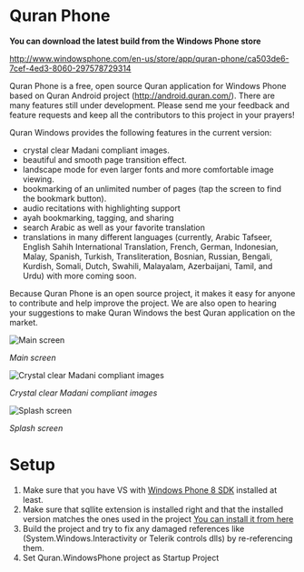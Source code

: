 Quran Phone
===========

**You can download the latest build from the Windows Phone store**

http://www.windowsphone.com/en-us/store/app/quran-phone/ca503de6-7cef-4ed3-8060-297578729314

Quran Phone is a free, open source Quran application for Windows Phone based on Quran Android project (http://android.quran.com/). There are many features still under development. Please send me your feedback and feature requests and keep all the contributors to this project in your prayers!

Quran Windows provides the following features in the current version:

  * crystal clear Madani compliant images.
  * beautiful and smooth page transition effect.
  * landscape mode for even larger fonts and more comfortable image viewing.
  * bookmarking of an unlimited number of pages (tap the screen to find the bookmark button).
  * audio recitations with highlighting support
  * ayah bookmarking, tagging, and sharing
  * search Arabic as well as your favorite translation
  * translations in many different languages (currently, Arabic Tafseer, English Sahih International Translation, French, German, Indonesian, Malay, Spanish, Turkish, Transliteration, Bosnian, Russian, Bengali, Kurdish, Somali, Dutch, Swahili, Malayalam, Azerbaijani, Tamil, and Urdu) with more coming soon.

Because Quran Phone is an open source project, it makes it easy for anyone to contribute and help improve the project. We are also open to hearing your suggestions to make Quran Windows the best Quran application on the market.

![Main screen](Screenshots/main.png)

_Main screen_

![Crystal clear Madani compliant images](Screenshots/page-arabic.png)

_Crystal clear Madani compliant images_

![Splash screen](Screenshots/splash.png)

_Splash screen_

# Setup

1.  Make sure that you have VS with [Windows Phone 8 SDK](https://dev.windows.com/en-us/downloads) installed at least.
2.  Make sure that sqllite extension is installed right and that the installed version matches the ones used in the project 
[You can install it from here](https://visualstudiogallery.msdn.microsoft.com/5d97faf6-39e3-4048-a0bc-adde2af75d1b)
3.  Build the project and try to fix any damaged references like (System.Windows.Interactivity or Telerik controls dlls) by re-referencing them.
4.  Set Quran.WindowsPhone project as Startup Project

